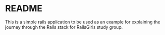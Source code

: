 # README 

This is a simple rails application to be used as an example for explaining the journey through the 
Rails stack for RailsGirls study group. 
